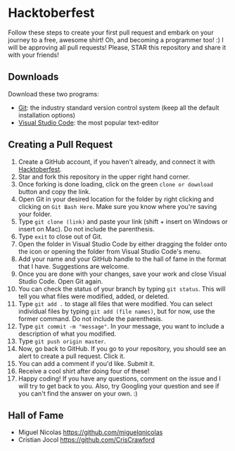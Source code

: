 # Hacktoberfest
Follow these steps to create your first pull request and embark on your journey to a free, awesome shirt! Oh, and becoming a programmer too! :) I will be approving all pull requests! Please, STAR this repository and share it with your friends!

## Downloads
Download these two programs:
* [Git](https://git-scm.com/downloads): the industry standard version control system (keep all the default installation options)
* [Visual Studio Code](https://code.visualstudio.com/): the most popular text-editor

## Creating a Pull Request
1. Create a GitHub account, if you haven't already, and connect it with [Hacktoberfest](https://hacktoberfest.digitalocean.com/).
2. Star and fork this repository in the upper right hand corner.
3. Once forking is done loading, click on the green `clone or download` button and copy the link.
4. Open Git in your desired location for the folder by right clicking and clicking on `Git Bash Here`. Make sure you know where you're saving your folder.
5. Type `git clone (link)` and paste your link (shift + insert on Windows or insert on Mac). Do not include the parenthesis.
6. Type `exit` to close out of Git.
7. Open the folder in Visual Studio Code by either dragging the folder onto the icon or opening the folder from Visual Studio Code's menu.
8. Add your name and your GitHub handle to the hall of fame in the format that I have. Suggestions are welcome.
9. Once you are done with your changes, save your work and close Visual Studio Code. Open Git again.
10. You can check the status of your branch by typing `git status`. This will tell you what files were modified, added, or deleted.
11. Type `git add .` to stage all files that were modified. You can select individual files by typing `git add (file names)`, but for now, use the former command. Do not include the parenthesis.
12. Type `git commit -m "message"`. In your message, you want to include a description of what you modified.
13. Type `git push origin master`.
14. Now, go back to GitHub. If you go to your repository, you should see an alert to create a pull request. Click it.
15. You can add a comment if you'd like. Submit it.
16. Receive a cool shirt after doing four of these!
17. Happy coding! If you have any questions, comment on the issue and I will try to get back to you. Also, try Googling your question and see if you can't find the answer on your own. :)

## Hall of Fame
* Miguel Nicolas https://github.com/miguelqnicolas
* Cristian Jocol https://github.com/CrisCrawford 
